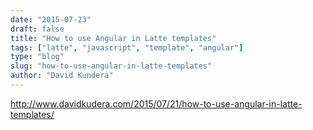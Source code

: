 ```yaml
---
date: "2015-07-23"
draft: false
title: "How to use Angular in Latte templates"
tags: ["latte", "javascript", "template", "angular"]
type: "blog"
slug: "how-to-use-angular-in-latte-templates"
author: "David Kundera"
---
```


http://www.davidkudera.com/2015/07/21/how-to-use-angular-in-latte-templates/
